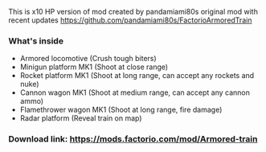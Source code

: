 This is x10 HP version of mod created by pandamiami80s
original mod with recent updates https://github.com/pandamiami80s/FactorioArmoredTrain
### What's inside

* Armored locomotive (Crush tough biters)
* Minigun platform MK1 (Shoot at close range)
* Rocket platform MK1 (Shoot at long range, can accept any rockets and nuke)
* Cannon wagon MK1 (Shoot at medium range, can accept any cannon ammo)
* Flamethrower wagon MK1 (Shoot at long range, fire damage)
* Radar platform (Reveal train on map)

### Download link: https://mods.factorio.com/mod/Armored-train
